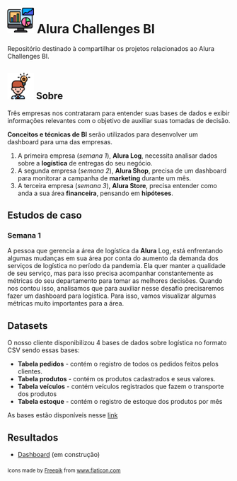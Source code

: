 <h1><img src="images/analytics.png" width=60px/> Alura Challenges BI </h1>
<p> Repositório destinado à compartilhar os projetos relacionados ao Alura Challenges BI. </p>


<h2>  </h2>
<h2><img src="images/idea.png" width=60px/> Sobre </h2>
<p> Três empresas nos contrataram para entender suas bases de dados e exibir informações relevantes com o objetivo de auxiliar suas tomadas de decisão. </p>

<p> <b>Conceitos e técnicas de BI</b> serão utilizados para desenvolver um dashboard para uma das empresas. </p>
<p>
  <ol>
    <li> A primeira empresa (<i>semana 1</i>), <b>Alura Log</b>, necessita analisar dados sobre a <b>logística</b> de entregas do seu negócio. </li>
    <li> A segunda empresa (<i>semana 2</i>), <b>Alura Shop</b>, precisa de um dashboard para monitorar a campanha de <b>marketing</b> durante um mês. </li>
    <li> A terceira empresa (<i>semana 3</i>), <b>Alura Store</b>, precisa entender como anda a sua área <b>financeira</b>, pensando em <b>hipóteses</b>. </li>
  </ol>
</p>

<h2> Estudos de caso </h2>
<h3> Semana 1 </h3>
<p> A pessoa que gerencia a área de logística da <b>Alura</b> Log, está enfrentando algumas mudanças em sua área por conta do aumento da demanda dos serviços de logística no período da pandemia. Ela quer manter a qualidade de seu serviço, mas para isso precisa acompanhar constantemente as métricas do seu departamento para tomar as melhores decisões. Quando nos contou isso, analisamos que para auxiliar nesse desafio precisaremos fazer um dashboard para logística. Para isso, vamos visualizar algumas métricas muito importantes para a área. </p>

<h2> Datasets </h2>
<p> O nosso cliente disponibilizou 4 bases de dados sobre logística no formato CSV sendo essas bases: </p>
<ul>
  <li> <b>Tabela pedidos</b> - contém o registro de todos os pedidos feitos pelos clientes. </li>
  <li> <b>Tabela produtos</b> - contém os produtos cadastrados e seus valores. </li>
  <li> <b>Tabela veículos</b> - contém veículos registrados que fazem o transporte dos produtos </li>
  <li> <b>Tabela estoque</b> - contém o registro de estoque dos produtos por mês </li>
</ul>


<p> As bases estão disponíveis nesse <a href="https://drive.google.com/drive/folders/1saKsmnW4FvOw_MRG363pNEYFbFpGw5hf?usp=sharing" target="_blank">link</a> </p>

<h2> Resultados </h2>
<ul>
  <li> <a href="https://datastudio.google.com/s/nKXGqZEupM4" target="_blank"> Dashboard</a> (em construção) </li>
</ul>

<footer>
  <div>
    <p>
      <sub>
        <adress>
          Icons made by <a href="https://www.freepik.com" title="Freepik">Freepik</a> from <a href="https://www.flaticon.com/" title="Flaticon">www.flaticon.com</a>
        </adress>
      <sub>
    </p>
  </div>
</footer>
